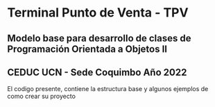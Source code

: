 # Terminal Punto de Venta - TPV
## Modelo base para desarrollo de clases de Programación Orientada a Objetos II 
## CEDUC UCN - Sede Coquimbo Año 2022

El codigo presente, contiene la estructura base y algunos ejemplos de como crear su proyecto
